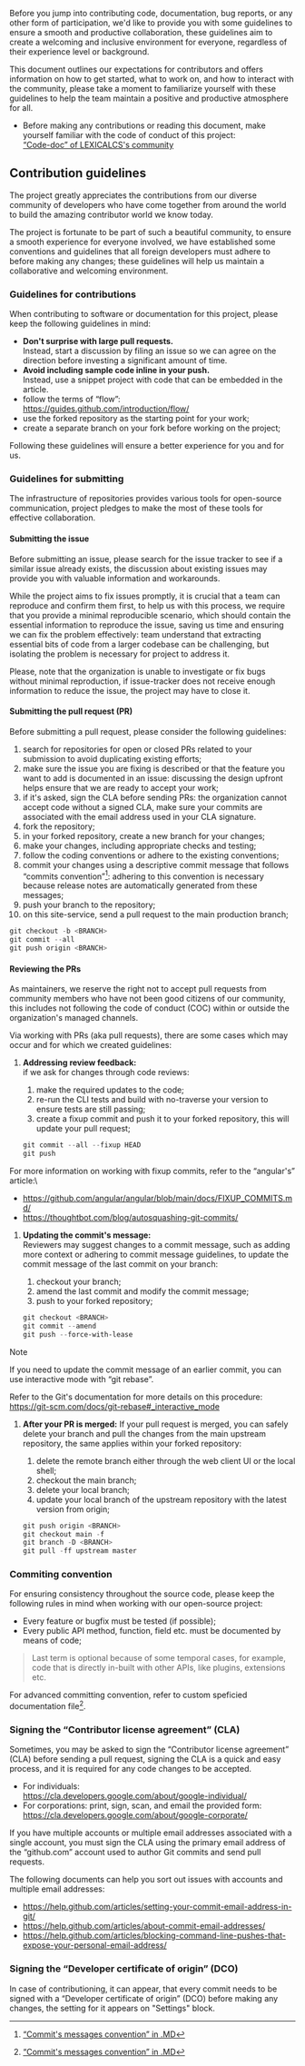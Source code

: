 Before you jump into contributing code, documentation, bug reports, or any other
form of participation, we'd like to provide you with some guidelines to ensure a
smooth and productive collaboration, these guidelines aim to create a welcoming
and inclusive environment for everyone, regardless of their experience level or background.

This document outlines our expectations for contributors and offers information
on how to get started, what to work on, and how to interact with the community,
please take a moment to familiarize yourself with these guidelines to help the
team maintain a positive and productive atmosphere for all.

- Before making any contributions or reading this document, make yourself familiar
  with the code of conduct of this project:\
  [“Code-doc” of LEXICALCS's community](./CODE_OF_CONDUCT.md)

## Contribution guidelines

The project greatly appreciates the contributions from our diverse community of
developers who have come together from around the world to build the amazing
contributor world we know today.

The project is fortunate to be part of such a beautiful community, to ensure a
smooth experience for everyone involved, we have established some conventions and
guidelines that all foreign developers must adhere to before making any changes;
these guidelines will help us maintain a collaborative and welcoming environment.

### Guidelines for contributions

When contributing to software or documentation for this project, please keep the
following guidelines in mind:

- **Don't surprise with large pull requests.**\
  Instead, start a discussion by filing an issue so we can agree on the direction
  before investing a significant amount of time.
- **Avoid including sample code inline in your push.**\
  Instead, use a snippet project with code that can be embedded in the article.
- follow the terms of “flow”:\
  <https://guides.github.com/introduction/flow/>
- use the forked repository as the starting point for your work;
- create a separate branch on your fork before working on the project;

Following these guidelines will ensure a better experience for you and for us.

### Guidelines for submitting

The infrastructure of repositories provides various tools for open-source communication,
project pledges to make the most of these tools for effective collaboration.

#### Submitting the issue

Before submitting an issue, please search for the issue tracker to see if a similar
issue already exists, the discussion about existing issues may provide you with
valuable information and workarounds.

While the project aims to fix issues promptly, it is crucial that a team can reproduce
and confirm them first, to help us with this process, we require that you provide
a minimal reproducible scenario, which should contain the essential information
to reproduce the issue, saving us time and ensuring we can fix the problem effectively:
team understand that extracting essential bits of code from a larger codebase can
be challenging, but isolating the problem is necessary for project to address it.

Please, note that the organization is unable to investigate or fix bugs without
minimal reproduction, if issue-tracker does not receive enough information to reduce
the issue, the project may have to close it.

#### Submitting the pull request (PR)

Before submitting a pull request, please consider the following guidelines:

1. search for repositories for open or closed PRs related to your submission to
   avoid duplicating existing efforts;
2. make sure the issue you are fixing is described or that the feature you want
   to add is documented in an issue: discussing the design upfront helps ensure
   that we are ready to accept your work;
3. if it's asked, sign the CLA before sending PRs: the organization cannot accept
   code without a signed CLA, make sure your commits are associated with the email
   address used in your CLA signature.
4. fork the repository;
5. in your forked repository, create a new branch for your changes;
6. make your changes, including appropriate checks and testing;
7. follow the coding conventions or adhere to the existing conventions;
8. commit your changes using a descriptive commit message that follows “commits
   convention”[^1]: adhering to this convention is necessary because release notes
   are automatically generated from these messages;
9. push your branch to the repository;
10. on this site-service, send a pull request to the main production branch;

```powershell
git checkout -b <BRANCH>
git commit --all
git push origin <BRANCH>
```

#### Reviewing the PRs

As maintainers, we reserve the right not to accept pull requests from community
members who have not been good citizens of our community, this includes not following
the code of conduct (COC) within or outside the organization's managed channels.

Via working with PRs (aka pull requests), there are some cases which may occur
and for which we created guidelines:

1. **Addressing review feedback:**\
   if we ask for changes through code reviews:

   1. make the required updates to the code;
   2. re-run the CLI tests and build with no-traverse your version to ensure tests
      are still passing;
   3. create a fixup commit and push it to your forked repository, this will update
      your pull request;
      <br/>

   ```powershell
   git commit --all --fixup HEAD
   git push
   ```

For more information on working with fixup commits, refer to the “angular's” article:\

- <https://github.com/angular/angular/blob/main/docs/FIXUP_COMMITS.md/>
- <https://thoughtbot.com/blog/autosquashing-git-commits/>

1. **Updating the commit's message:**\
   Reviewers may suggest changes to a commit message, such as adding more context
   or adhering to commit message guidelines, to update the commit message of the
   last commit on your branch:

   1. checkout your branch;
   2. amend the last commit and modify the commit message;
   3. push to your forked repository;
      <br/>

   ```powershell
   git checkout <BRANCH>
   git commit --amend
   git push --force-with-lease
   ```

> [!Note]
> If you need to update the commit message of an earlier commit, you can use
> interactive mode with “git rebase”.
>
> Refer to the Git's documentation for more details on this procedure:\
> <https://git-scm.com/docs/git-rebase#_interactive_mode>

1. **After your PR is merged:**
   If your pull request is merged, you can safely delete your branch and pull the
   changes from the main upstream repository, the same applies within your forked
   repository:

   1. delete the remote branch either through the web client UI or the local shell;
   2. checkout the main branch;
   3. delete your local branch;
   4. update your local branch of the upstream repository with the latest version
      from origin;
      <br/>

   ```powershell
   git push origin <BRANCH>
   git checkout main -f
   git branch -D <BRANCH>
   git pull -ff upstream master
   ```

### Commiting convention

For ensuring consistency throughout the source code, please keep the following
rules in mind when working with our open-source project:

- Every feature or bugfix must be tested (if possible);
- Every public API method, function, field etc. must be documented by means of code;

> Last term is optional because of some temporal cases, for example, code that
> is directly in-built with other APIs, like plugins, extensions etc.

For advanced committing convention, refer to custom speficied documentation file[^1].

### Signing the “Contributor license agreement” (CLA)

Sometimes, you may be asked to sign the “Contributor license agreement” (CLA)
before sending a pull request, signing the CLA is a quick and easy process, and
it is required for any code changes to be accepted.

- For individuals:\
  <https://cla.developers.google.com/about/google-individual/>
- For corporations: print, sign, scan, and email the provided form:\
  <https://cla.developers.google.com/about/google-corporate/>

If you have multiple accounts or multiple email addresses associated with a single
account, you must sign the CLA using the primary email address of the “github.com”
account used to author Git commits and send pull requests.

The following documents can help you sort out issues with accounts and multiple
email addresses:

- <https://help.github.com/articles/setting-your-commit-email-address-in-git/>
- <https://help.github.com/articles/about-commit-email-addresses/>
- <https://help.github.com/articles/blocking-command-line-pushes-that-expose-your-personal-email-address/>

### Signing the “Developer certificate of origin” (DCO)

In case of contributioning, it can appear, that every commit needs to be signed
with a “Developer certificate of origin” (DCO) before making any changes, the
setting for it appears on "Settings" block.

[^1]: [“Commit's messages convention” in .MD](./../docs-markdown/github/COMMIT_CONVENTION.md)
